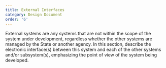 ```yaml
---
title: External Interfaces
category: Design Document
order: '6'
---
```


External systems are any systems that are not within the scope of the system under development, regardless whether the other systems are managed by the State or another agency.  In this section, describe the electronic interface(s) between this system and each of the other systems and/or subsystem(s), emphasizing the point of view of the system being developed.
